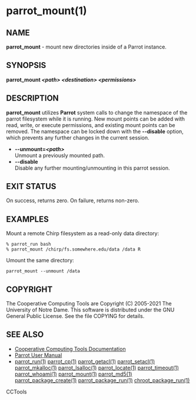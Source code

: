 






















# parrot_mount(1)

## NAME
**parrot_mount** - mount new directories inside of a Parrot instance.

## SYNOPSIS
**parrot_mount _&lt;path&gt;_ _&lt;destination&gt;_ _&lt;permissions&gt;_**

## DESCRIPTION
**parrot_mount** utilizes **Parrot** system calls to change the namespace
of the parrot filesystem while it is running.  New mount points can be
added with read, write, or execute permissions, and existing mount points
can be removed.  The namespace can be locked down with the **--disable**
option, which prevents any further changes in the current session.


- **--unmount=_&lt;path&gt;_**<br /> Unmount a previously mounted path.
- **--disable**<br /> Disable any further mounting/unmounting in this parrot session.


## EXIT STATUS
On success, returns zero.  On failure, returns non-zero.

## EXAMPLES

Mount a remote Chirp filesystem as a read-only data directory:

```
% parrot_run bash
% parrot_mount /chirp/fs.somewhere.edu/data /data R
```

Umount the same directory:

```
parrot_mount --unmount /data
```

## COPYRIGHT
The Cooperative Computing Tools are Copyright (C) 2005-2021 The University of Notre Dame.  This software is distributed under the GNU General Public License.  See the file COPYING for details.

## SEE ALSO

- [Cooperative Computing Tools Documentation]("../index.html")
- [Parrot User Manual]("../parrot.html")
- [parrot_run(1)](parrot_run.md) [parrot_cp(1)](parrot_cp.md) [parrot_getacl(1)](parrot_getacl.md)  [parrot_setacl(1)](parrot_setacl.md)  [parrot_mkalloc(1)](parrot_mkalloc.md)  [parrot_lsalloc(1)](parrot_lsalloc.md)  [parrot_locate(1)](parrot_locate.md)  [parrot_timeout(1)](parrot_timeout.md)  [parrot_whoami(1)](parrot_whoami.md)  [parrot_mount(1)](parrot_mount.md)  [parrot_md5(1)](parrot_md5.md)  [parrot_package_create(1)](parrot_package_create.md)  [parrot_package_run(1)](parrot_package_run.md)  [chroot_package_run(1)](chroot_package_run.md)


CCTools
